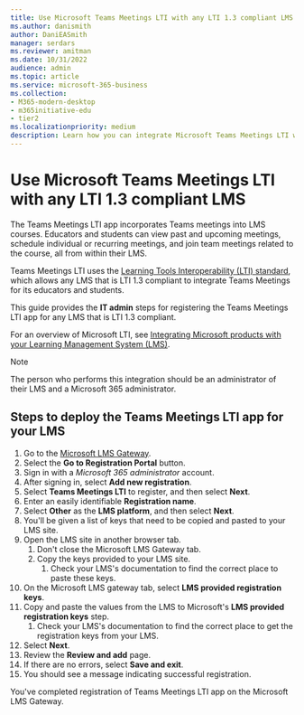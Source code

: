 ```yaml
---
title: Use Microsoft Teams Meetings LTI with any LTI 1.3 compliant LMS
ms.author: danismith
author: DaniEASmith
manager: serdars
ms.reviewer: amitman 
ms.date: 10/31/2022
audience: admin
ms.topic: article
ms.service: microsoft-365-business
ms.collection: 
- M365-modern-desktop
- m365initiative-edu
- tier2
ms.localizationpriority: medium
description: Learn how you can integrate Microsoft Teams Meetings LTI with any LMS that is LTI 1.3 compliant.
---
```


# Use Microsoft Teams Meetings LTI with any LTI 1.3 compliant LMS

The Teams Meetings LTI app incorporates Teams meetings into LMS courses. Educators and students can view past and upcoming meetings, schedule individual or recurring meetings, and join team meetings related to the course, all from within their LMS.

Teams Meetings LTI uses the [Learning Tools Interoperability (LTI) standard](https://www.imsglobal.org/activity/learning-tools-interoperability), which allows any LMS that is LTI 1.3 compliant to integrate Teams Meetings for its educators and students.

This guide provides the **IT admin** steps for registering the Teams Meetings LTI app for any LMS that is LTI 1.3 compliant.

For an overview of Microsoft LTI, see [Integrating Microsoft products with your Learning Management System (LMS)](index.md).

> [!NOTE]
> The person who performs this integration should be an administrator of their LMS and a Microsoft 365 administrator.

## Steps to deploy the Teams Meetings LTI app for your LMS

1. Go to the [Microsoft LMS Gateway](https://lti.microsoft.com/).
1. Select the **Go to Registration Portal** button.
1. Sign in with a *Microsoft 365 administrator* account.
1. After signing in, select **Add new registration**.
1. Select **Teams Meetings LTI** to register, and then select **Next**.
1. Enter an easily identifiable **Registration name**.
1. Select **Other** as the **LMS platform**, and then select **Next**.
1. You'll be given a list of keys that need to be copied and pasted to your LMS site.
1. Open the LMS site in another browser tab.
    1. Don't close the Microsoft LMS Gateway tab.
    1. Copy the keys provided to your LMS site.
        1. Check your LMS's documentation to find the correct place to paste these keys.
1. On the Microsoft LMS gateway tab, select **LMS provided registration keys**.
1. Copy and paste the values from the LMS to Microsoft's **LMS provided registration keys** step.
    1. Check your LMS's documentation to find the correct place to get the registration keys from your LMS.
1. Select **Next**.
1. Review the **Review and add** page.
1. If there are no errors, select **Save and exit**.
1. You should see a message indicating successful registration.

You've completed registration of Teams Meetings LTI app on the Microsoft LMS Gateway.
